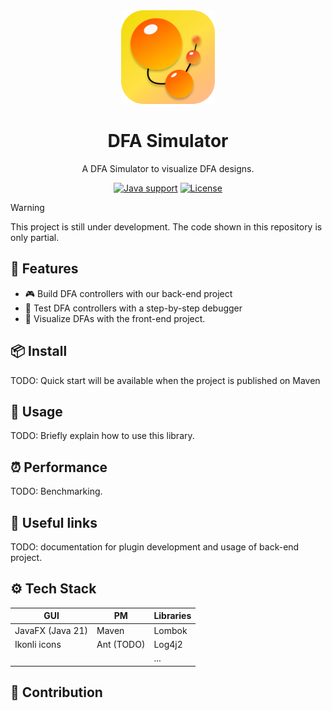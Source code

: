 <div align="center">
    <img height="150" src="assets/logo.svg" alt="Logo"/>
    <h1>DFA Simulator</h1>

A DFA Simulator to visualize DFA designs.

[![Java support](https://img.shields.io/badge/Java-16+-green?logo=java&logoColor=white)](https://openjdk.java.net/)
[![License](https://img.shields.io/github/license/Lmh-java/DFASimulator)](https://www.apache.org/licenses/LICENSE-2.0.html)
</div>

> [!WARNING]
> This project is still under development. The code shown in this repository is only partial.

## 🚀 Features
- 🎮 Build DFA controllers with our back-end project
- 🔗 Test DFA controllers with a step-by-step debugger
- 🔨 Visualize DFAs with the front-end project.

## 📦 Install

TODO: Quick start will be available when the project is published on Maven

## 🔧 Usage

TODO: Briefly explain how to use this library.

## ⏰ Performance

TODO: Benchmarking.

## 🔗 Useful links

TODO: documentation for plugin development and usage of back-end project.

## ⚙️ Tech Stack

| GUI              | PM         | Libraries |
|------------------|------------|-----------|
| JavaFX (Java 21) | Maven      | Lombok    |
| Ikonli icons     | Ant (TODO) | Log4j2    |
|                  |            | ...       |


## 🤝 Contribution